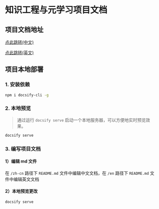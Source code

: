 # 知识工程与元学习项目文档

## 项目文档地址
[点此跳转(中文)](http://lidianzhong.gitee.io/kg-doc/#/zh-cn/)

[点此跳转(英文)](http://lidianzhong.gitee.io/kg-doc/#/en/)

## 项目本地部署
### 1. 安装依赖
``` bash
npm i docsify-cli -g
```

### 2. 本地预览
> 通过运行 `docsify serve` 启动一个本地服务器，可以方便地实时预览效果。

```bash
docsify serve
```

### 3. 编写项目文档

#### 1）编辑 md 文件
在 `/zh-cn` 路径下 `README.md` 文件中编辑中文文档，在 `/en` 路径下 `README.md` 文件中编辑英文文档

#### 2）本地预览更改
```bash
docsify serve
```




